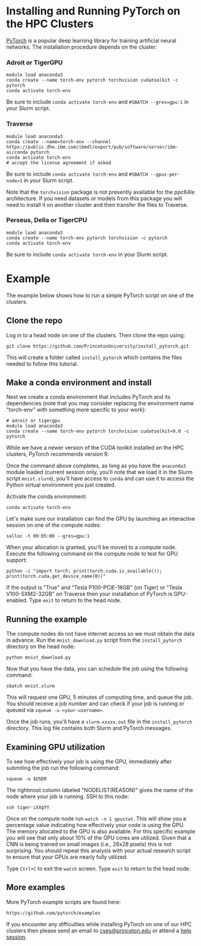 # Installing and Running PyTorch on the HPC Clusters


[PyTorch](https://pytorch.org) is a popular deep learning library for training artificial neural networks. The installation procedure depends on the cluster:

### Adroit or TigerGPU

```
module load anaconda3
conda create --name torch-env pytorch torchvision cudatoolkit -c pytorch
conda activate torch-env
```

Be sure to include `conda activate torch-env` and `#SBATCH --gres=gpu:1` in your Slurm script.

### Traverse

```
module load anaconda3
conda create --name=torch-env --channel https://public.dhe.ibm.com/ibmdl/export/pub/software/server/ibm-ai/conda pytorch
conda activate torch-env
# accept the license agreement if asked
```

Be sure to include `conda activate torch-env` and `#SBATCH --gpus-per-node=1` in your Slurm script.

Note that the `torchvision` package is not presently available for the ppc64le architecture. If you need datasets or models from this package you will need to install it on another cluster and then transfer the files to Traverse.

### Perseus, Della or TigerCPU

```
module load anaconda3
conda create --name torch-env pytorch torchvision -c pytorch
conda activate torch-env
```

Be sure to include `conda activate torch-env` in your Slurm script.

# Example

The example below shows how to run a simple PyTorch script on one of the clusters.

## Clone the repo

Log in to a head node on one of the clusters. Then clone the repo using:

```
git clone https://github.com/PrincetonUniversity/install_pytorch.git
```

This will create a folder called `install_pytorch` which contains the files needed to follow this tutorial.

## Make a conda environment and install

Next we create a conda environment that includes PyTorch and its dependencies (note that you may consider replacing the environment name "torch-env" with something more specific to your work):

```
# adroit or tigergpu
module load anaconda3
conda create --name torch-env pytorch torchvision cudatoolkit=9.0 -c pytorch
```

While we have a newer version of the CUDA toolkit installed on the HPC clusters, PyTorch recommends version 9.

Once the command above completes, as long as you have the `anaconda3` module loaded (current session only,
you'll note that we load it in the Slurm script `mnist.slurm`),
you'll have access to `conda` and can use it to access the Python virtual environment you just created.

Activate the conda environment:

```
conda activate torch-env
```

Let's make sure our installation can find the GPU by launching an interactive session on one of the compute nodes:

```
salloc -t 00:05:00 --gres=gpu:1
```

When your allocation is granted, you'll be moved to a compute node. Execute the following command on the compute node to test for GPU support:

```
python -c "import torch; print(torch.cuda.is_available()); print(torch.cuda.get_device_name(0))"

```

If the output is "True" and "Tesla P100-PCIE-16GB" (on Tiger) or "Tesla V100-SXM2-32GB" on Traverse then your installation of PyTorch is GPU-enabled. Type `exit` to return to the head node.


## Running the example

The compute nodes do not have internet access so we must obtain the data in advance. Run the `mnist_download.py` script from the `install_pytorch` directory on the head node:

```
python mnist_download.py
```

Now that you have the data, you can schedule the job using the following command:

```
sbatch mnist.slurm
```

This will request one GPU, 5 minutes of computing time, and queue the job. You should receive a job number and can check if your job is running or queued
via `squeue -u <your-username>`.

Once the job runs, you'll have a `slurm-xxxxx.out` file in the `install_pytorch` directory. This log file contains both Slurm and PyTorch messages.

## Examining GPU utilization

To see how effectively your job is using the GPU, immediately after submiting the job run the following command:

```
squeue -u $USER
```

The rightmost column labeled "NODELIST(REASON)" gives the name of the node where your job is running. SSH to this node:

```
ssh tiger-iXXgYY
```

Once on the compute node run `watch -n 1 gpustat`. This will show you a percentage value indicating how effectively your code is using the GPU. The memory allocated to the GPU is also available. For this specific example you will see that only about 10% of the GPU cores are utilized. Given that a CNN is being trained on small images (i.e., 28x28 pixels) this is not surprising. You should repeat this analysis with your actual research script to ensure that your GPUs are nearly fully utilized.

Type `Ctrl+C` to exit the `watch` screen. Type `exit` to return to the head node.

## More examples

More PyTorch example scripts are found here:
```
https://github.com/pytorch/examples
```

If you encounter any difficulties while installing PyTorch on one of our HPC clusters then please send an email to <a href="mailto:cses@princeton.edu">cses@princeton.edu</a> or attend a <a href="https://researchcomputing.princeton.edu/education/help-sessions">help session</a>.
